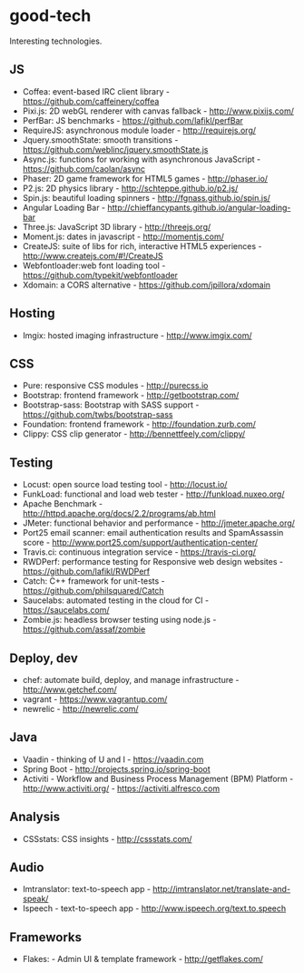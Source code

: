 good-tech
=========

Interesting technologies.


## JS

* Coffea: event-based IRC client library - https://github.com/caffeinery/coffea
* Pixi.js: 2D webGL renderer with canvas fallback - http://www.pixijs.com/
* PerfBar: JS benchmarks - https://github.com/lafikl/perfBar
* RequireJS: asynchronous module loader - http://requirejs.org/
* Jquery.smoothState: smooth transitions - https://github.com/weblinc/jquery.smoothState.js
* Async.js: functions for working with asynchronous JavaScript - https://github.com/caolan/async
* Phaser: 2D game framework for HTML5 games - http://phaser.io/
* P2.js: 2D physics library - http://schteppe.github.io/p2.js/
* Spin.js: beautiful loading spinners - http://fgnass.github.io/spin.js/
* Angular Loading Bar - http://chieffancypants.github.io/angular-loading-bar
* Three.js: JavaScript 3D library - http://threejs.org/
* Moment.js: dates in javascript - http://momentjs.com/
* CreateJS: suite of libs for rich, interactive HTML5 experiences - http://www.createjs.com/#!/CreateJS
* Webfontloader:web font loading tool - https://github.com/typekit/webfontloader
* Xdomain: a CORS alternative - https://github.com/jpillora/xdomain

## Hosting

* Imgix: hosted imaging infrastructure - http://www.imgix.com/

## CSS

* Pure: responsive CSS modules - http://purecss.io
* Bootstrap: frontend framework - http://getbootstrap.com/
* Bootstrap-sass: Bootstrap with SASS support - https://github.com/twbs/bootstrap-sass
* Foundation: frontend framework - http://foundation.zurb.com/
* Clippy: CSS clip generator - http://bennettfeely.com/clippy/

## Testing 

* Locust: open source load testing tool - http://locust.io/
* FunkLoad: functional and load web tester - http://funkload.nuxeo.org/
* Apache Benchmark - http://httpd.apache.org/docs/2.2/programs/ab.html
* JMeter: functional behavior and performance - http://jmeter.apache.org/
* Port25 email scanner: email authentication results and SpamAssassin score -  http://www.port25.com/support/authentication-center/
* Travis.ci: continuous integration service - https://travis-ci.org/
* RWDPerf: performance testing for Responsive web design websites - https://github.com/lafikl/RWDPerf
* Catch: C++ framework for unit-tests - https://github.com/philsquared/Catch
* Saucelabs: automated testing in the cloud for CI - https://saucelabs.com/
* Zombie.js: headless browser testing using node.js - https://github.com/assaf/zombie

## Deploy, dev

* chef: automate build, deploy, and manage  infrastructure - http://www.getchef.com/
* vagrant - https://www.vagrantup.com/
* newrelic - http://newrelic.com/

## Java

* Vaadin - thinking of U and I - https://vaadin.com
* Spring Boot - http://projects.spring.io/spring-boot
* Activiti - Workflow and Business Process Management (BPM) Platform - http://www.activiti.org/ - https://activiti.alfresco.com

## Analysis

* CSSstats: CSS insights - http://cssstats.com/

## Audio

* Imtranslator: text-to-speech app - http://imtranslator.net/translate-and-speak/
* Ispeech - text-to-speech app - http://www.ispeech.org/text.to.speech


## Frameworks

* Flakes: - Admin UI & template framework - http://getflakes.com/
